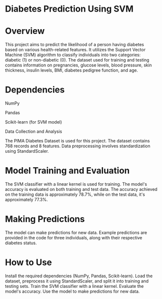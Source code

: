 # Diabetes Prediction Using SVM

# Overview

This project aims to predict the likelihood of a person having diabetes based on various health-related features. It utilizes the Support Vector Machine (SVM) algorithm to classify individuals into two categories: diabetic (1) or non-diabetic (0). 
The dataset used for training and testing contains information on pregnancies, glucose levels, blood pressure, skin thickness, insulin levels, BMI, diabetes pedigree function, and age.

# Dependencies

NumPy

Pandas

Scikit-learn (for SVM model)

Data Collection and Analysis

The PIMA Diabetes Dataset is used for this project.
The dataset contains 768 records and 8 features.
Data preprocessing involves standardization using StandardScaler.

# Model Training and Evaluation

The SVM classifier with a linear kernel is used for training.
The model's accuracy is evaluated on both training and test data.
The accuracy achieved on the training data is approximately 78.7%, while on the test data, it's approximately 77.3%.

# Making Predictions

The model can make predictions for new data.
Example predictions are provided in the code for three individuals, along with their respective diabetes status.

# How to Use

Install the required dependencies (NumPy, Pandas, Scikit-learn).
Load the dataset, preprocess it using StandardScaler, and split it into training and testing sets.
Train the SVM classifier with a linear kernel.
Evaluate the model's accuracy.
Use the model to make predictions for new data.
